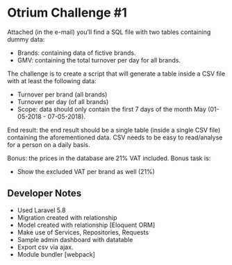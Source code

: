 # Otrium Challenge #1
Attached (in the e-mail) you’ll find a SQL file with two tables containing dummy data:
- Brands: containing data of fictive brands.
- GMV: containing the total turnover per day for all brands.

The challenge is to create a script that will generate a table inside a CSV file with at least the following data:
- Turnover per brand (all brands)
- Turnover per day (of all brands)
- Scope: data should only contain the first 7 days of the month May (01-05-2018 - 07-05-2018).

End result: the end result should be a single table (inside a single CSV file) containing the aforementioned data. CSV
needs to be easy to read/analyse for a person on a daily basis.

Bonus: the prices in the database are 21% VAT included. Bonus task is:
- Show the excluded VAT per brand as well (21%)

## Developer Notes
- Used Laravel 5.8
- Migration created with relationship
- Model created with relationship [Eloquent ORM]
- Make use of Services, Repositories, Requests
- Sample admin dashboard with datatable
- Export csv via ajax.
- Module bundler [webpack]